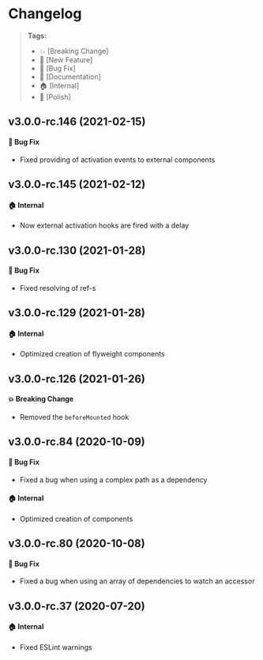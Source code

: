 Changelog
=========

> **Tags:**
> - :boom:       [Breaking Change]
> - :rocket:     [New Feature]
> - :bug:        [Bug Fix]
> - :memo:       [Documentation]
> - :house:      [Internal]
> - :nail_care:  [Polish]

## v3.0.0-rc.146 (2021-02-15)

#### :bug: Bug Fix

* Fixed providing of activation events to external components

## v3.0.0-rc.145 (2021-02-12)

#### :house: Internal

* Now external activation hooks are fired with a delay

## v3.0.0-rc.130 (2021-01-28)

#### :bug: Bug Fix

* Fixed resolving of ref-s

## v3.0.0-rc.129 (2021-01-28)

#### :house: Internal

* Optimized creation of flyweight components

## v3.0.0-rc.126 (2021-01-26)

#### :boom: Breaking Change

* Removed the `beforeMounted` hook

## v3.0.0-rc.84 (2020-10-09)

#### :bug: Bug Fix

* Fixed a bug when using a complex path as a dependency

#### :house: Internal

* Optimized creation of components

## v3.0.0-rc.80 (2020-10-08)

#### :bug: Bug Fix

* Fixed a bug when using an array of dependencies to watch an accessor

## v3.0.0-rc.37 (2020-07-20)

#### :house: Internal

* Fixed ESLint warnings
